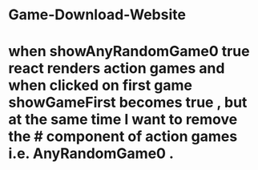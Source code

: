 # Game-Download-Website

# when showAnyRandomGame0 true react renders action games and when clicked on first game showGameFirst becomes true  , but at the same time I want to remove the         # component of action games i.e. AnyRandomGame0 .
 
